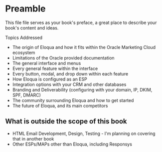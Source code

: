 # Preamble

This file file serves as your book's preface, a great place to describe your book's content and ideas.

Topics Addressed

* The origin of Eloqua and how it fits within the Oracle Marketing Cloud ecosystem
* Limitations of the Oracle provided documentation
* The general interface and menus
* Every general feature within the interface
* Every button, modal, and drop down within each feature
* How Eloqua is configured as an ESP
* Integration options with your CRM and other databases
* Branding and Deliverability \(configuring with your domain, IP, DKIM, SPF, DMARC\)
* The community surrounding Eloqua and how to get started
* The future of Eloqua, and its main competitors

## What is outside the scope of this book

* HTML Email Development, Design, Testing - I'm planning on covering that in another book
* Other ESPs/MAPs other than Eloqua, including Responsys



